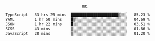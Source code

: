 <p align="center">
  <samp>
    <a href="https://yiwwhl.com">me</a>
  </samp>
</p>

<!--START_SECTION:waka-->

```txt
TypeScript   33 hrs 25 mins  █████████████████████▒░░░   85.23 %
YAML         1 hr 50 mins    █▒░░░░░░░░░░░░░░░░░░░░░░░   04.69 %
JSON         1 hr 22 mins    █░░░░░░░░░░░░░░░░░░░░░░░░   03.51 %
SCSS         43 mins         ▒░░░░░░░░░░░░░░░░░░░░░░░░   01.86 %
JavaScript   28 mins         ▒░░░░░░░░░░░░░░░░░░░░░░░░   01.20 %
```

<!--END_SECTION:waka-->